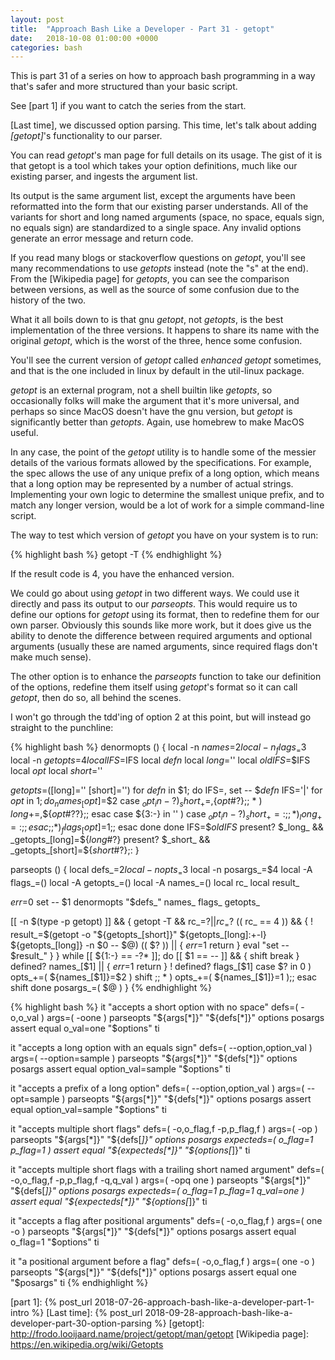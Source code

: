 ```yaml
---
layout: post
title:  "Approach Bash Like a Developer - Part 31 - getopt"
date:   2018-10-08 01:00:00 +0000
categories: bash
---
```


This is part 31 of a series on how to approach bash programming in a way
that's safer and more structured than your basic script.

See [part 1] if you want to catch the series from the start.

[Last time], we discussed option parsing. This time, let's talk about
adding *[getopt]*'s functionality to our parser.

You can read *getopt*'s man page for full details on its usage.  The
gist of it is that getopt is a tool which takes your option definitions,
much like our existing parser, and ingests the argument list.

Its output is the same argument list, except the arguments have been
reformatted into the form that our existing parser understands.  All of
the variants for short and long named arguments (space, no space, equals
sign, no equals sign) are standardized to a single space. Any invalid
options generate an error message and return code.

If you read many blogs or stackoverflow questions on *getopt*, you'll
see many recommendations to use *getopts* instead (note the "s" at the
end). From the [Wikipedia page] for *getopts*, you can see the
comparison between versions, as well as the source of some confusion due
to the history of the two.

What it all boils down to is that gnu *getopt*, not *getopts*, is the
best implementation of the three versions. It happens to share its name
with the original *getopt*, which is the worst of the three, hence some
confusion.

You'll see the current version of *getopt* called *enhanced getopt*
sometimes, and that is the one included in linux by default in the
util-linux package.

*getopt* is an external program, not a shell builtin like *getopts*, so
occasionally folks will make the argument that it's more universal, and
perhaps so since MacOS doesn't have the gnu version, but *getopt* is
significantly better than *getopts*.  Again, use homebrew to make MacOS
useful.

In any case, the point of the *getopt* utility is to handle some of the
messier details of the various formats allowed by the specifications.
For example, the spec allows the use of any unique prefix of a long
option, which means that a long option may be represented by a number of
actual strings.  Implementing your own logic to determine the smallest
unique prefix, and to match any longer version, would be a lot of work
for a simple command-line script.

The way to test which version of *getopt* you have on your system is to
run:

{% highlight bash %}
getopt -T
{% endhighlight %}

If the result code is 4, you have the enhanced version.

We could go about using *getopt* in two different ways.  We could use it
directly and pass its output to our *parseopts*.  This would require us
to define our options for *getopt* using its format, then to redefine
them for our own parser.  Obviously this sounds like more work, but it
does give us the ability to denote the difference between required
arguments and optional arguments (usually these are named arguments,
since required flags don't make much sense).

The other option is to enhance the *parseopts* function to take our
definition of the options, redefine them itself using *getopt*'s format
so it can call *getopt*, then do so, all behind the scenes.

I won't go through the tdd'ing of option 2 at this point, but will
instead go straight to the punchline:

{% highlight bash %}
denormopts () {
  local -n _names_=$2
  local -n _flags_=$3
  local -n _getopts_=$4
  local IFS=$IFS
  local _defn_
  local _long_=''
  local _oldIFS_=$IFS
  local _opt_
  local _short_=''

  _getopts_=([long]='' [short]='')
  for _defn_ in $1; do
    IFS=,
    set -- $_defn_
    IFS='|'
    for _opt_ in $1; do
      _names_[$_opt_]=$2
      case $_opt_ in
        -?  ) _short_+=,${_opt_#?};;
        *   ) _long_+=,${_opt_#??};;
      esac
      case ${3:-} in
        '' )
          case $_opt_ in
            -?  ) _short_+=: ;;
            *   ) _long_+=:  ;;
          esac
          ;;
        * ) _flags_[$_opt_]=1;;
      esac
    done
  done
  IFS=$_oldIFS_
  present? $_long_  && _getopts_[long]=${_long_#?}
  present? $_short_ && _getopts_[short]=${_short_#?};:
}

parseopts () {
  local defs_=$2
  local -n opts_=$3
  local -n posargs_=$4
  local -A flags_=()
  local -A getopts_=()
  local -A names_=()
  local rc_
  local result_

  _err_=0
  set -- $1
  denormopts "$defs_" names_ flags_ getopts_

  [[ -n $(type -p getopt) ]] && {
    getopt -T && rc_=$? || rc_=$?
    (( rc_ == 4 )) && {
      ! result_=$(getopt -o "${getopts_[short]}" ${getopts_[long]:+-l} ${getopts_[long]} -n $0 -- $@)
      (( $? )) || {
        _err_=1
        return
      }
      eval "set -- $result_"
    }
  }
  while [[ ${1:-} == -?* ]]; do
    [[ $1 == -- ]] && {
      shift
      break
    }
    defined? names_[$1] || {
      _err_=1
      return
    }
    ! defined? flags_[$1]
    case $? in
      0 )
        opts_+=( ${names_[$1]}=$2 )
        shift
        ;;
      * ) opts_+=( ${names_[$1]}=1 );;
    esac
    shift
  done
  posargs_=( $@ )
}
{% endhighlight %}

{% highlight bash %}
it "accepts a short option with no space"
  defs=( -o,o_val )
  args=( -oone    )
  parseopts "${args[*]}" "${defs[*]}" options posargs
  assert equal o_val=one "$options"
ti

it "accepts a long option with an equals sign"
  defs=( --option,option_val  )
  args=( --option=sample      )
  parseopts "${args[*]}" "${defs[*]}" options posargs
  assert equal option_val=sample "$options"
ti

it "accepts a prefix of a long option"
  defs=( --option,option_val  )
  args=( --opt=sample      )
  parseopts "${args[*]}" "${defs[*]}" options posargs
  assert equal option_val=sample "$options"
ti

it "accepts multiple short flags"
  defs=(
    -o,o_flag,f
    -p,p_flag,f
  )
  args=( -op )
  parseopts "${args[*]}" "${defs[*]}" options posargs
  expecteds=(
    o_flag=1
    p_flag=1
  )
  assert equal "${expecteds[*]}" "${options[*]}"
ti

it "accepts multiple short flags with a trailing short named argument"
  defs=(
    -o,o_flag,f
    -p,p_flag,f
    -q,q_val
  )
  args=( -opq one )
  parseopts "${args[*]}" "${defs[*]}" options posargs
  expecteds=(
    o_flag=1
    p_flag=1
    q_val=one
  )
  assert equal "${expecteds[*]}" "${options[*]}"
ti

it "accepts a flag after positional arguments"
  defs=( -o,o_flag,f  )
  args=( one -o       )
  parseopts "${args[*]}" "${defs[*]}" options posargs
  assert equal o_flag=1 "$options"
ti

it "a positional argument before a flag"
  defs=( -o,o_flag,f  )
  args=( one -o       )
  parseopts "${args[*]}" "${defs[*]}" options posargs
  assert equal one "$posargs"
ti
{% endhighlight %}

  [part 1]: {% post_url 2018-07-26-approach-bash-like-a-developer-part-1-intro %}
  [Last time]: {% post_url 2018-09-28-approach-bash-like-a-developer-part-30-option-parsing %}
  [getopt]: http://frodo.looijaard.name/project/getopt/man/getopt
  [Wikipedia page]: https://en.wikipedia.org/wiki/Getopts

